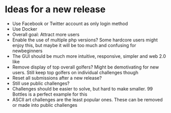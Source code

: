 # Ideas for a new release

* Use Facebook or Twitter account as only login method
* Use Docker
* Overall goal: Attract more users
* Enable the use of multiple php versions? Some hardcore users might enjoy this, but maybe it will be too much and confusing for newbeginners
* The GUI should be much more intuitive, responsive, simpler and web 2.0 like
* Remove display of top overall golfers? Might be demotivating for new users. Still keep top golfers on individual challenges though
* Reset all submissions after a new release? 
* Still use public challenges?
* Challenges should be easier to solve, but hard to make smaller. 99 Bottles is a perfect example for this
* ASCII art challenges are the least popular ones. These can be removed or made into public challenges
